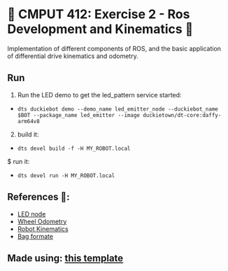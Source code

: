 # 🤖 CMPUT 412: Exercise 2 - Ros Development and Kinematics 🤖

Implementation of different components of ROS, and the basic application of differential drive kinematics and odometry.

## Run 
1. Run the LED demo to get the led_pattern service started:
  * ```shell 
    dts duckiebot demo --demo_name led_emitter_node --duckiebot_name $BOT --package_name led_emitter --image duckietown/dt-core:daffy-arm64v8
    ```   
2. build it:
  * ```shell 
    dts devel build -f -H MY_ROBOT.local
    ```   
$ run it:
  * ```shell 
    dts devel run -H MY_ROBOT.local
    ```   

## References 🫡:
- [LED node](https://github.com/anna-ssi/duckiebot/blob/50d0b24eab13eb32d92fa83273a05564ca4dd8ef/assignment2/src/led_node.py)
- [Wheel Odometry](https://github.com/anna-ssi/duckiebot/blob/50d0b24eab13eb32d92fa83273a05564ca4dd8ef/assignment2/src/wheel_odometry.py)
- [Robot Kinematics]( https://www.cs.columbia.edu/~allen/F17/NOTES/icckinematics.pdf)
- [Bag formate](https://codeberg.org/akemi/duckietown/src/commit/70507322806ae0ff4e39fcbfa4bada3a7328a179/lab2/heartbeat-ros/packages/odometry_node/src/odometry_publisher_node.py)

## Made using: [this template](https://github.com/duckietown/template-basic)
